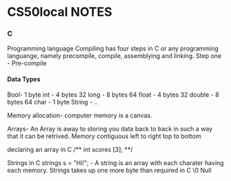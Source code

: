 # CS50local NOTES

### C 
Programming language 
  Compiling has four steps in C or any programming languange, namely precompile, compile, assemblying and linking.
  Step one 
    - Pre-compile 


#### Data Types
Bool- 1 byte
int - 4 bytes 32
long - 8 bytes 64
float - 4 bytes 32
double - 8 bytes 64
char - 1 byte
String - ..

Memory allocation- computer memory is a canvas. 

Arrays- An Array is away to storing you data back to back in such a way that it can be retrived. Memory contiguous left to right top to bottom 

declaring an array in C 
    /** int scores [3]; **/

Strings in C
strings s = "Hi!"; - A string is an array with each charater having each memory.
Strings takes up one more byte than required in C \0 Null
